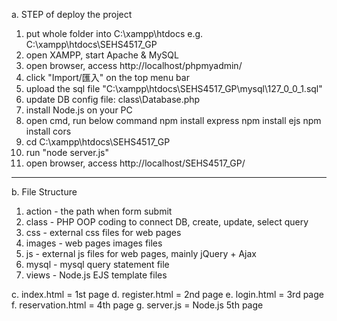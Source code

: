 a. STEP of deploy the project

1. put whole folder into C:\xampp\htdocs
e.g. C:\xampp\htdocs\SEHS4517_GP
2. open XAMPP, start Apache & MySQL
3. open browser, access http://localhost/phpmyadmin/
4. click "Import/匯入" on the top menu bar
5. upload the sql file "C:\xampp\htdocs\SEHS4517_GP\mysql\127_0_0_1.sql"
6. update DB config file: class\Database.php
7. install Node.js on your PC
8. open cmd, run below command 
npm install express
npm install ejs
npm install cors
9. cd C:\xampp\htdocs\SEHS4517_GP
10. run "node server.js"
11. open browser, access http://localhost/SEHS4517_GP/

---------------------------------------------------------------------------------------------------

b. File Structure

1. action - the path when form submit
2. class  - PHP OOP coding to connect DB, create, update, select query
3. css    - external css files for web pages
4. images - web pages images files
5. js     - external js files for web pages, mainly jQuery + Ajax
6. mysql  - mysql query statement file
7. views  - Node.js EJS template files

c. index.html = 1st page
d. register.html = 2nd page
e. login.html = 3rd page
f. reservation.html = 4th page
g. server.js = Node.js 5th page